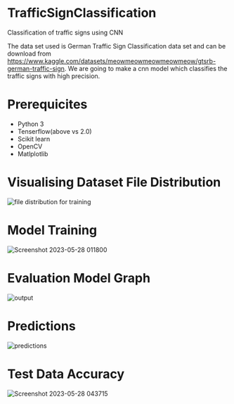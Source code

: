 # TrafficSignClassification
Classification of traffic signs using CNN

The data set used is German Traffic Sign Classification data set and can be download from https://www.kaggle.com/datasets/meowmeowmeowmeowmeow/gtsrb-german-traffic-sign.
We are going to make a cnn model which classifies the traffic signs with high precision.

# Prerequicites
* Python 3
* Tenserflow(above vs 2.0)
* Scikit learn
* OpenCV
* Matlplotlib

# Visualising Dataset File Distribution
![file distribution for training](https://github.com/hemnsue/TrafficSignClassification/assets/73696432/609ff187-ca86-4af9-9336-30d595cebc1f)

# Model Training 
![Screenshot 2023-05-28 011800](https://github.com/hemnsue/TrafficSignClassification/assets/73696432/fdbd1fd4-5eff-4141-bea3-02602609a562)


# Evaluation Model Graph
![output](https://github.com/hemnsue/TrafficSignClassification/assets/73696432/d0fd4219-50db-447c-a6f6-3517a1c8c6a6)

# Predictions
![predictions](https://github.com/hemnsue/TrafficSignClassification/assets/73696432/c43e58aa-88c7-4e32-845c-b701c0b05ecc)

# Test Data Accuracy
![Screenshot 2023-05-28 043715](https://github.com/hemnsue/TrafficSignClassification/assets/73696432/8c7b2237-a6da-49f6-8647-62818dd69e80)

